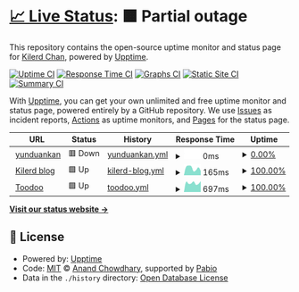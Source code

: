 # [📈 Live Status](https://kilerd.github.io/upptime): <!--live status--> **🟧 Partial outage**

This repository contains the open-source uptime monitor and status page for [Kilerd Chan](http://www.kilerd.me), powered by [Upptime](https://github.com/upptime/upptime).

[![Uptime CI](https://github.com/kilerd/upptime/workflows/Uptime%20CI/badge.svg)](https://github.com/kilerd/upptime/actions?query=workflow%3A%22Uptime+CI%22)
[![Response Time CI](https://github.com/kilerd/upptime/workflows/Response%20Time%20CI/badge.svg)](https://github.com/kilerd/upptime/actions?query=workflow%3A%22Response+Time+CI%22)
[![Graphs CI](https://github.com/kilerd/upptime/workflows/Graphs%20CI/badge.svg)](https://github.com/kilerd/upptime/actions?query=workflow%3A%22Graphs+CI%22)
[![Static Site CI](https://github.com/kilerd/upptime/workflows/Static%20Site%20CI/badge.svg)](https://github.com/kilerd/upptime/actions?query=workflow%3A%22Static+Site+CI%22)
[![Summary CI](https://github.com/kilerd/upptime/workflows/Summary%20CI/badge.svg)](https://github.com/kilerd/upptime/actions?query=workflow%3A%22Summary+CI%22)

With [Upptime](https://upptime.js.org), you can get your own unlimited and free uptime monitor and status page, powered entirely by a GitHub repository. We use [Issues](https://github.com/kilerd/upptime/issues) as incident reports, [Actions](https://github.com/kilerd/upptime/actions) as uptime monitors, and [Pages](https://kilerd.github.io/upptime) for the status page.

<!--start: status pages-->
<!-- This summary is generated by Upptime (https://github.com/upptime/upptime) -->
<!-- Do not edit this manually, your changes will be overwritten -->
<!-- prettier-ignore -->
| URL | Status | History | Response Time | Uptime |
| --- | ------ | ------- | ------------- | ------ |
| <img alt="" src="https://icons.duckduckgo.com/ip3/www.yunduankan.com.ico" height="13"> [yunduankan](https://www.yunduankan.com) | 🟥 Down | [yunduankan.yml](https://github.com/Kilerd/uptime/commits/HEAD/history/yunduankan.yml) | <details><summary><img alt="Response time graph" src="./graphs/yunduankan/response-time-week.png" height="20"> 0ms</summary><br><a href="https://kilerd.github.io/uptime/history/yunduankan"><img alt="Response time 2495" src="https://img.shields.io/endpoint?url=https%3A%2F%2Fraw.githubusercontent.com%2FKilerd%2Fuptime%2FHEAD%2Fapi%2Fyunduankan%2Fresponse-time.json"></a><br><a href="https://kilerd.github.io/uptime/history/yunduankan"><img alt="24-hour response time 0" src="https://img.shields.io/endpoint?url=https%3A%2F%2Fraw.githubusercontent.com%2FKilerd%2Fuptime%2FHEAD%2Fapi%2Fyunduankan%2Fresponse-time-day.json"></a><br><a href="https://kilerd.github.io/uptime/history/yunduankan"><img alt="7-day response time 0" src="https://img.shields.io/endpoint?url=https%3A%2F%2Fraw.githubusercontent.com%2FKilerd%2Fuptime%2FHEAD%2Fapi%2Fyunduankan%2Fresponse-time-week.json"></a><br><a href="https://kilerd.github.io/uptime/history/yunduankan"><img alt="30-day response time 5725" src="https://img.shields.io/endpoint?url=https%3A%2F%2Fraw.githubusercontent.com%2FKilerd%2Fuptime%2FHEAD%2Fapi%2Fyunduankan%2Fresponse-time-month.json"></a><br><a href="https://kilerd.github.io/uptime/history/yunduankan"><img alt="1-year response time 2495" src="https://img.shields.io/endpoint?url=https%3A%2F%2Fraw.githubusercontent.com%2FKilerd%2Fuptime%2FHEAD%2Fapi%2Fyunduankan%2Fresponse-time-year.json"></a></details> | <details><summary><a href="https://kilerd.github.io/uptime/history/yunduankan">0.00%</a></summary><a href="https://kilerd.github.io/uptime/history/yunduankan"><img alt="All-time uptime 44.99%" src="https://img.shields.io/endpoint?url=https%3A%2F%2Fraw.githubusercontent.com%2FKilerd%2Fuptime%2FHEAD%2Fapi%2Fyunduankan%2Fuptime.json"></a><br><a href="https://kilerd.github.io/uptime/history/yunduankan"><img alt="24-hour uptime 0.00%" src="https://img.shields.io/endpoint?url=https%3A%2F%2Fraw.githubusercontent.com%2FKilerd%2Fuptime%2FHEAD%2Fapi%2Fyunduankan%2Fuptime-day.json"></a><br><a href="https://kilerd.github.io/uptime/history/yunduankan"><img alt="7-day uptime 0.00%" src="https://img.shields.io/endpoint?url=https%3A%2F%2Fraw.githubusercontent.com%2FKilerd%2Fuptime%2FHEAD%2Fapi%2Fyunduankan%2Fuptime-week.json"></a><br><a href="https://kilerd.github.io/uptime/history/yunduankan"><img alt="30-day uptime 6.12%" src="https://img.shields.io/endpoint?url=https%3A%2F%2Fraw.githubusercontent.com%2FKilerd%2Fuptime%2FHEAD%2Fapi%2Fyunduankan%2Fuptime-month.json"></a><br><a href="https://kilerd.github.io/uptime/history/yunduankan"><img alt="1-year uptime 44.99%" src="https://img.shields.io/endpoint?url=https%3A%2F%2Fraw.githubusercontent.com%2FKilerd%2Fuptime%2FHEAD%2Fapi%2Fyunduankan%2Fuptime-year.json"></a></details>
| <img alt="" src="https://icons.duckduckgo.com/ip3/www.kilerd.me.ico" height="13"> [Kilerd blog](https://www.kilerd.me) | 🟩 Up | [kilerd-blog.yml](https://github.com/Kilerd/uptime/commits/HEAD/history/kilerd-blog.yml) | <details><summary><img alt="Response time graph" src="./graphs/kilerd-blog/response-time-week.png" height="20"> 165ms</summary><br><a href="https://kilerd.github.io/uptime/history/kilerd-blog"><img alt="Response time 210" src="https://img.shields.io/endpoint?url=https%3A%2F%2Fraw.githubusercontent.com%2FKilerd%2Fuptime%2FHEAD%2Fapi%2Fkilerd-blog%2Fresponse-time.json"></a><br><a href="https://kilerd.github.io/uptime/history/kilerd-blog"><img alt="24-hour response time 110" src="https://img.shields.io/endpoint?url=https%3A%2F%2Fraw.githubusercontent.com%2FKilerd%2Fuptime%2FHEAD%2Fapi%2Fkilerd-blog%2Fresponse-time-day.json"></a><br><a href="https://kilerd.github.io/uptime/history/kilerd-blog"><img alt="7-day response time 165" src="https://img.shields.io/endpoint?url=https%3A%2F%2Fraw.githubusercontent.com%2FKilerd%2Fuptime%2FHEAD%2Fapi%2Fkilerd-blog%2Fresponse-time-week.json"></a><br><a href="https://kilerd.github.io/uptime/history/kilerd-blog"><img alt="30-day response time 202" src="https://img.shields.io/endpoint?url=https%3A%2F%2Fraw.githubusercontent.com%2FKilerd%2Fuptime%2FHEAD%2Fapi%2Fkilerd-blog%2Fresponse-time-month.json"></a><br><a href="https://kilerd.github.io/uptime/history/kilerd-blog"><img alt="1-year response time 210" src="https://img.shields.io/endpoint?url=https%3A%2F%2Fraw.githubusercontent.com%2FKilerd%2Fuptime%2FHEAD%2Fapi%2Fkilerd-blog%2Fresponse-time-year.json"></a></details> | <details><summary><a href="https://kilerd.github.io/uptime/history/kilerd-blog">100.00%</a></summary><a href="https://kilerd.github.io/uptime/history/kilerd-blog"><img alt="All-time uptime 100.00%" src="https://img.shields.io/endpoint?url=https%3A%2F%2Fraw.githubusercontent.com%2FKilerd%2Fuptime%2FHEAD%2Fapi%2Fkilerd-blog%2Fuptime.json"></a><br><a href="https://kilerd.github.io/uptime/history/kilerd-blog"><img alt="24-hour uptime 100.00%" src="https://img.shields.io/endpoint?url=https%3A%2F%2Fraw.githubusercontent.com%2FKilerd%2Fuptime%2FHEAD%2Fapi%2Fkilerd-blog%2Fuptime-day.json"></a><br><a href="https://kilerd.github.io/uptime/history/kilerd-blog"><img alt="7-day uptime 100.00%" src="https://img.shields.io/endpoint?url=https%3A%2F%2Fraw.githubusercontent.com%2FKilerd%2Fuptime%2FHEAD%2Fapi%2Fkilerd-blog%2Fuptime-week.json"></a><br><a href="https://kilerd.github.io/uptime/history/kilerd-blog"><img alt="30-day uptime 100.00%" src="https://img.shields.io/endpoint?url=https%3A%2F%2Fraw.githubusercontent.com%2FKilerd%2Fuptime%2FHEAD%2Fapi%2Fkilerd-blog%2Fuptime-month.json"></a><br><a href="https://kilerd.github.io/uptime/history/kilerd-blog"><img alt="1-year uptime 100.00%" src="https://img.shields.io/endpoint?url=https%3A%2F%2Fraw.githubusercontent.com%2FKilerd%2Fuptime%2FHEAD%2Fapi%2Fkilerd-blog%2Fuptime-year.json"></a></details>
| <img alt="" src="https://icons.duckduckgo.com/ip3/www.toodoo.top.ico" height="13"> [Toodoo](https://www.toodoo.top) | 🟩 Up | [toodoo.yml](https://github.com/Kilerd/uptime/commits/HEAD/history/toodoo.yml) | <details><summary><img alt="Response time graph" src="./graphs/toodoo/response-time-week.png" height="20"> 697ms</summary><br><a href="https://kilerd.github.io/uptime/history/toodoo"><img alt="Response time 677" src="https://img.shields.io/endpoint?url=https%3A%2F%2Fraw.githubusercontent.com%2FKilerd%2Fuptime%2FHEAD%2Fapi%2Ftoodoo%2Fresponse-time.json"></a><br><a href="https://kilerd.github.io/uptime/history/toodoo"><img alt="24-hour response time 662" src="https://img.shields.io/endpoint?url=https%3A%2F%2Fraw.githubusercontent.com%2FKilerd%2Fuptime%2FHEAD%2Fapi%2Ftoodoo%2Fresponse-time-day.json"></a><br><a href="https://kilerd.github.io/uptime/history/toodoo"><img alt="7-day response time 697" src="https://img.shields.io/endpoint?url=https%3A%2F%2Fraw.githubusercontent.com%2FKilerd%2Fuptime%2FHEAD%2Fapi%2Ftoodoo%2Fresponse-time-week.json"></a><br><a href="https://kilerd.github.io/uptime/history/toodoo"><img alt="30-day response time 672" src="https://img.shields.io/endpoint?url=https%3A%2F%2Fraw.githubusercontent.com%2FKilerd%2Fuptime%2FHEAD%2Fapi%2Ftoodoo%2Fresponse-time-month.json"></a><br><a href="https://kilerd.github.io/uptime/history/toodoo"><img alt="1-year response time 677" src="https://img.shields.io/endpoint?url=https%3A%2F%2Fraw.githubusercontent.com%2FKilerd%2Fuptime%2FHEAD%2Fapi%2Ftoodoo%2Fresponse-time-year.json"></a></details> | <details><summary><a href="https://kilerd.github.io/uptime/history/toodoo">100.00%</a></summary><a href="https://kilerd.github.io/uptime/history/toodoo"><img alt="All-time uptime 100.00%" src="https://img.shields.io/endpoint?url=https%3A%2F%2Fraw.githubusercontent.com%2FKilerd%2Fuptime%2FHEAD%2Fapi%2Ftoodoo%2Fuptime.json"></a><br><a href="https://kilerd.github.io/uptime/history/toodoo"><img alt="24-hour uptime 100.00%" src="https://img.shields.io/endpoint?url=https%3A%2F%2Fraw.githubusercontent.com%2FKilerd%2Fuptime%2FHEAD%2Fapi%2Ftoodoo%2Fuptime-day.json"></a><br><a href="https://kilerd.github.io/uptime/history/toodoo"><img alt="7-day uptime 100.00%" src="https://img.shields.io/endpoint?url=https%3A%2F%2Fraw.githubusercontent.com%2FKilerd%2Fuptime%2FHEAD%2Fapi%2Ftoodoo%2Fuptime-week.json"></a><br><a href="https://kilerd.github.io/uptime/history/toodoo"><img alt="30-day uptime 100.00%" src="https://img.shields.io/endpoint?url=https%3A%2F%2Fraw.githubusercontent.com%2FKilerd%2Fuptime%2FHEAD%2Fapi%2Ftoodoo%2Fuptime-month.json"></a><br><a href="https://kilerd.github.io/uptime/history/toodoo"><img alt="1-year uptime 100.00%" src="https://img.shields.io/endpoint?url=https%3A%2F%2Fraw.githubusercontent.com%2FKilerd%2Fuptime%2FHEAD%2Fapi%2Ftoodoo%2Fuptime-year.json"></a></details>

<!--end: status pages-->

[**Visit our status website →**](https://kilerd.github.io/upptime)

## 📄 License

- Powered by: [Upptime](https://github.com/upptime/upptime)
- Code: [MIT](./LICENSE) © [Anand Chowdhary](https://anandchowdhary.com), supported by [Pabio](https://pabio.com)
- Data in the `./history` directory: [Open Database License](https://opendatacommons.org/licenses/odbl/1-0/)

